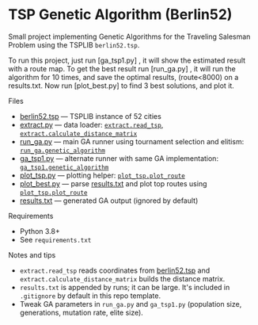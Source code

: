 # TSP Genetic Algorithm (Berlin52)

Small project implementing Genetic Algorithms for the Traveling Salesman Problem using the TSPLIB `berlin52.tsp`.


To run this project, just run [ga_tsp1.py] , it will show the estimated result with a route map.
To get the best result run [run_ga.py] , it will run the algorithm for 10 times, and save the optimal results, (route<8000) on a results.txt.
Now run [plot_best.py] to find 3 best solutions, and plot it.

Files
- [berlin52.tsp](berlin52.tsp) — TSPLIB instance of 52 cities
- [extract.py](extract.py) — data loader: [`extract.read_tsp`](extract.py), [`extract.calculate_distance_matrix`](extract.py)
- [run_ga.py](run_ga.py) — main GA runner using tournament selection and elitism: [`run_ga.genetic_algorithm`](run_ga.py)
- [ga_tsp1.py](ga_tsp1.py) — alternate runner with same GA implementation: [`ga_tsp1.genetic_algorithm`](ga_tsp1.py)
- [plot_tsp.py](plot_tsp.py) — plotting helper: [`plot_tsp.plot_route`](plot_tsp.py)
- [plot_best.py](plot_best.py) — parse [results.txt](results.txt) and plot top routes using [`plot_tsp.plot_route`](plot_tsp.py)
- [results.txt](results.txt) — generated GA output (ignored by default)

Requirements
- Python 3.8+
- See `requirements.txt`  



Notes and tips
- `extract.read_tsp` reads coordinates from [berlin52.tsp](berlin52.tsp) and `extract.calculate_distance_matrix` builds the distance matrix.
- `results.txt` is appended by runs; it can be large. It's included in `.gitignore` by default in this repo template.
- Tweak GA parameters in `run_ga.py` and `ga_tsp1.py` (population size, generations, mutation rate, elite size).


```